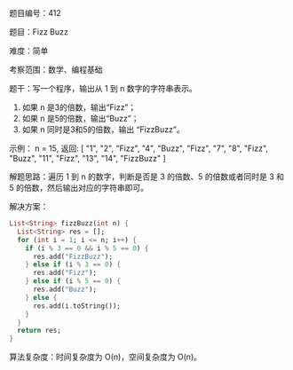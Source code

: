 题目编号：412

题目：Fizz Buzz

难度：简单

考察范围：数学、编程基础

题干：写一个程序，输出从 1 到 n 数字的字符串表示。

1. 如果 n 是3的倍数，输出“Fizz”；
2. 如果 n 是5的倍数，输出“Buzz”；
3. 如果 n 同时是3和5的倍数，输出 “FizzBuzz”。

示例：
n = 15,
返回:
[
    "1",
    "2",
    "Fizz",
    "4",
    "Buzz",
    "Fizz",
    "7",
    "8",
    "Fizz",
    "Buzz",
    "11",
    "Fizz",
    "13",
    "14",
    "FizzBuzz"
]

解题思路：遍历 1 到 n 的数字，判断是否是 3 的倍数、5 的倍数或者同时是 3 和 5 的倍数，然后输出对应的字符串即可。

解决方案：

```dart
List<String> fizzBuzz(int n) {
  List<String> res = [];
  for (int i = 1; i <= n; i++) {
    if (i % 3 == 0 && i % 5 == 0) {
      res.add("FizzBuzz");
    } else if (i % 3 == 0) {
      res.add("Fizz");
    } else if (i % 5 == 0) {
      res.add("Buzz");
    } else {
      res.add(i.toString());
    }
  }
  return res;
}
```

算法复杂度：时间复杂度为 O(n)，空间复杂度为 O(n)。